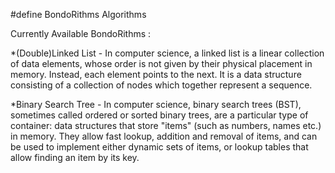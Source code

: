#define BondoRithms Algorithms

Currently Available BondoRithms : 

*(Double)Linked List - 
   In computer science, a linked list is a linear collection of data elements,
   whose order is not given by their physical placement in memory. Instead, each
   element points to the next. It is a data structure consisting of a collection of nodes
   which together represent a sequence.
   
*Binary Search Tree -
  In computer science, binary search trees (BST), sometimes called ordered or sorted binary trees,
  are a particular type of container: data structures that store "items" (such as numbers, names etc.) in memory. 
  They allow fast lookup, addition and removal of items, and can be used to implement either dynamic sets of items,
  or lookup tables that allow finding an item by its key.
  
